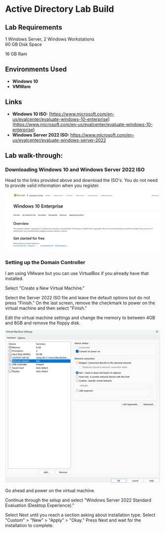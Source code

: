 <h1>Active Directory Lab Build</h1>

<h2>Lab Requirements</h2>
1 Windows Server, 2 Windows Workstations
<br />
60 GB Disk Space

16 GB Ram

<h2>Environments Used </h2>

- <b>Windows 10</b>
- <b>VMWare</b>

<h2>Links</h2>

- <b>Windows 10 ISO:</b> [https://www.microsoft.com/en-us/evalcenter/evaluate-windows-10-enterprise](https://www.microsoft.com/en-us/evalcenter/evaluate-windows-10-enterprise)
- <b>Windows Server 2022 ISO:</b> https://www.microsoft.com/en-us/evalcenter/evaluate-windows-server-2022





<h2>Lab walk-through:</h2>

<p align="center">
<h3> Downloading Windows 10 and Windows Server 2022 ISO </h3> 
  Head to the links provided above and download the ISO's. You do not need to provide valid information when you register. 




![ISO](/AD-Lab-Build/Images/iso.png)

<h3>Setting up the Domain Controller</h3>

I am using VMware but you can use VirtualBox if you already have that installed.

Select "Create a New Virtual Machine."

Select the Server 2022 ISO file and leave the default options but do not press "Finish." On the last screen, remove the checkmark to power on the virtual machine and then select "Finish."

Edit the virtual machine settings and change the memory to between 4GB and 8GB and remove the floppy disk.

![Server](/AD-Lab-Build/Images/server.png)

Go ahead and power on the virtual machine.

Continue through the setup and select "Windows Server 2022 Standard Evaluation (Desktop Experience)."

Select Next until you reach a section asking about installation type. Select "Custom" > "New" > "Apply" > "Okay." Press Next and wait for the installation to complete.



